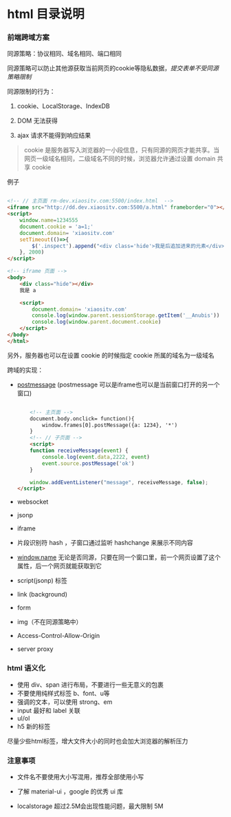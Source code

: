 # html 目录说明

### 前端跨域方案

同源策略：协议相同、域名相同、端口相同

同源策略可以防止其他源获取当前网页的cookie等隐私数据，*提交表单不受同源策略限制*

同源限制的行为：

1. cookie、LocalStorage、IndexDB

2. DOM 无法获得

3. ajax 请求不能得到响应结果

> cookie 是服务器写入浏览器的一小段信息，只有同源的网页才能共享。当网页一级域名相同，二级域名不同的时候，浏览器允许通过设置 domain 共享 cookie

例子

```html

<!-- // 主页面 rm-dev.xiaositv.com:5500/index.html  -->
<iframe src="http://dd.dev.xiaositv.com:5500/a.html" frameborder="0"></iframe>
<script>
    window.name=1234555
    document.cookie = 'a=1;'
    document.domain= 'xiaositv.com'
    setTimeout(()=>{
        $('.inspect').append("<div class='hide'>我是后追加进来的元素</div>")
    }, 2000) 
</script>

<!-- iframe 页面 -->
<body>
    <div class="hide"></div>
    我是 a

    <script>
        document.domain= 'xiaositv.com'
        console.log(window.parent.sessionStorage.getItem('__Anubis'))
        console.log(window.parent.document.cookie)
    </script>
</body>
</html>

```

另外，服务器也可以在设置 cookie 的时候指定 cookie 所属的域名为一级域名


跨域的实现：

- [postmessage](https://developer.mozilla.org/zh-CN/docs/Web/API/Window/postMessage) (postmessage 可以是iframe也可以是当前窗口打开的另一个窗口)
    ```html

        <!-- 主页面 -->
        document.body.onclick= function(){
            window.frames[0].postMessage({a: 1234}, '*')
        }
        <!-- // 子页面 -->
        <script>
        function receiveMessage(event) {
            console.log(event.data,2222, event)
            event.source.postMessage('ok')
        }

        window.addEventListener("message", receiveMessage, false);
    </script>
    ```

- websocket

- jsonp

- iframe

- 片段识别符 hash ，子窗口通过监听 hashchange 来展示不同内容

- [window.name](https://www.zhangxinxu.com/wordpress/2019/09/window-name/) 无论是否同源，只要在同一个窗口里，前一个网页设置了这个属性，后一个网页就能获取到它

- script(jsonp) 标签

- link (background)

- form

- img（不在同源策略中）

- Access-Control-Allow-Origin
- server proxy

### html 语义化

- 使用 div、span 进行布局，不要进行一些无意义的包裹
- 不要使用纯样式标签 b、font、u等
- 强调的文本，可以使用 strong、em
- input 最好和 label 关联
- ul/ol
- h5 新的标签

尽量少些html标签，增大文件大小的同时也会加大浏览器的解析压力

### 注意事项

- 文件名不要使用大小写混用，推荐全部使用小写

- 了解 material-ui ，google 的优秀 ui 库

- localstorage 超过2.5M会出现性能问题，最大限制 5M